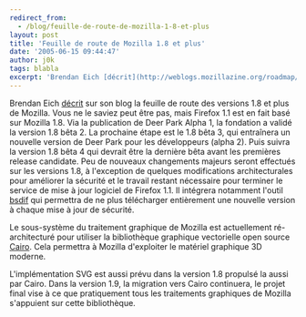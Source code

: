 ```yaml
---
redirect_from:
  - /blog/feuille-de-route-de-mozilla-1-8-et-plus
layout: post
title: 'Feuille de route de Mozilla 1.8 et plus'
date: '2005-06-15 09:44:47'
author: j0k
tags: blabla
excerpt: 'Brendan Eich [décrit](http://weblogs.mozillazine.org/roadmap/archives/008240.html) sur son blog la feuille de route des versions 1.8 et plus de Mozilla.   Vous ne le saviez peut être pas, mais Firefox 1.1 est en fait basé sur Mozilla 1.8. Via la publication de Deer Park Alpha 1, la fondation a validé la version 1.8 bêta 2. La prochaine étape est le 1.8 bêta 3,      ...'
---
```


Brendan Eich [décrit](http://weblogs.mozillazine.org/roadmap/archives/008240.html) sur son blog la feuille de route des versions 1.8 et plus de Mozilla.   Vous ne le saviez peut être pas, mais Firefox 1.1 est en fait basé sur Mozilla 1.8. Via la publication de Deer Park Alpha 1, la fondation a validé la version 1.8 bêta 2. La prochaine étape est le 1.8 bêta 3, qui entraînera un nouvelle version de Deer Park pour les développeurs (alpha 2). Puis suivra la version 1.8 bêta 4 qui devrait être la dernière bêta avant les premières release candidate.
   Peu de nouveaux changements majeurs seront effectués sur les versions 1.8, à l'exception de quelques modifications architecturales pour améliorer la sécurité et le travail restant nécessaire pour terminer le service de mise à jour logiciel de Firefox 1.1. Il intégrera notamment l'outil [bsdif](http://www.daemonology.net/bsdiff/) qui permettra de ne plus télécharger entièrement une nouvelle version à chaque mise à jour de sécurité.

Le sous-système du traitement graphique de Mozilla est actuellement ré-architecturé pour utiliser la bibliothèque graphique vectorielle open source [Cairo](http://www.cairographics.org/). Cela permettra à Mozilla d'exploiter le matériel graphique 3D moderne.

L'implémentation SVG est aussi prévu dans la version 1.8 propulsé la aussi par Cairo. Dans la version 1.9, la migration vers Cairo continuera, le projet final vise à ce que pratiquement tous les traitements graphiques de Mozilla s'appuient sur cette bibliothèque.
